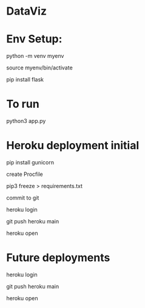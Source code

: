 # DataViz

# Env Setup:
python -m venv myenv

source myenv/bin/activate

pip install flask

# To run
python3 app.py

# Heroku deployment initial
pip install gunicorn

create Procfile 

pip3 freeze > requirements.txt

commit to git

heroku login

git push heroku main

heroku open


# Future deployments

heroku login

git push heroku main

heroku open